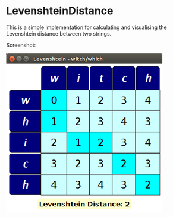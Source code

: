 # LevenshteinDistance
This is a simple implementation for calculating and visualising the Levenshtein distance between two strings.


Screenshot:

![Screenshot](Levenshtein.png)
